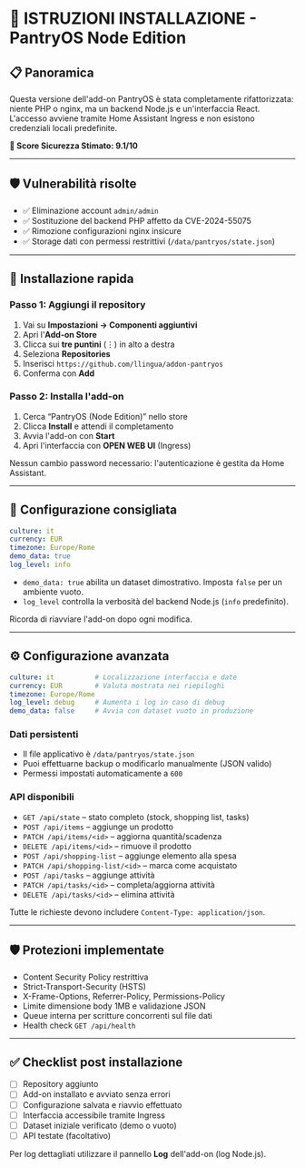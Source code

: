 # 🚀 ISTRUZIONI INSTALLAZIONE - PantryOS Node Edition

## 📋 Panoramica

Questa versione dell'add-on PantryOS è stata completamente rifattorizzata: niente
PHP o nginx, ma un backend Node.js e un'interfaccia React. L'accesso avviene
tramite Home Assistant Ingress e non esistono credenziali locali predefinite.

**🔐 Score Sicurezza Stimato: 9.1/10**

---

## 🛡️ Vulnerabilità risolte

- ✅ Eliminazione account `admin/admin`
- ✅ Sostituzione del backend PHP affetto da CVE-2024-55075
- ✅ Rimozione configurazioni nginx insicure
- ✅ Storage dati con permessi restrittivi (`/data/pantryos/state.json`)

---

## 🚀 Installazione rapida

### Passo 1: Aggiungi il repository
1. Vai su **Impostazioni → Componenti aggiuntivi**
2. Apri l'**Add-on Store**
3. Clicca sui **tre puntini** (⋮) in alto a destra
4. Seleziona **Repositories**
5. Inserisci `https://github.com/llingua/addon-pantryos`
6. Conferma con **Add**

### Passo 2: Installa l'add-on
1. Cerca “PantryOS (Node Edition)” nello store
2. Clicca **Install** e attendi il completamento
3. Avvia l'add-on con **Start**
4. Apri l'interfaccia con **OPEN WEB UI** (Ingress)

Nessun cambio password necessario: l'autenticazione è gestita da Home Assistant.

---

## 🔧 Configurazione consigliata

```yaml
culture: it
currency: EUR
timezone: Europe/Rome
demo_data: true
log_level: info
```

- `demo_data: true` abilita un dataset dimostrativo. Imposta `false` per un
  ambiente vuoto.
- `log_level` controlla la verbosità del backend Node.js (`info` predefinito).

Ricorda di riavviare l'add-on dopo ogni modifica.

---

## ⚙️ Configurazione avanzata

```yaml
culture: it          # Localizzazione interfaccia e date
currency: EUR        # Valuta mostrata nei riepiloghi
timezone: Europe/Rome
log_level: debug     # Aumenta i log in caso di debug
demo_data: false     # Avvia con dataset vuoto in produzione
```

### Dati persistenti
- Il file applicativo è `/data/pantryos/state.json`
- Puoi effettuarne backup o modificarlo manualmente (JSON valido)
- Permessi impostati automaticamente a `600`

### API disponibili
- `GET /api/state` – stato completo (stock, shopping list, tasks)
- `POST /api/items` – aggiunge un prodotto
- `PATCH /api/items/<id>` – aggiorna quantità/scadenza
- `DELETE /api/items/<id>` – rimuove il prodotto
- `POST /api/shopping-list` – aggiunge elemento alla spesa
- `PATCH /api/shopping-list/<id>` – marca come acquistato
- `POST /api/tasks` – aggiunge attività
- `PATCH /api/tasks/<id>` – completa/aggiorna attività
- `DELETE /api/tasks/<id>` – elimina attività

Tutte le richieste devono includere `Content-Type: application/json`.

---

## 🛡️ Protezioni implementate

- Content Security Policy restrittiva
- Strict-Transport-Security (HSTS)
- X-Frame-Options, Referrer-Policy, Permissions-Policy
- Limite dimensione body 1MB e validazione JSON
- Queue interna per scritture concorrenti sul file dati
- Health check `GET /api/health`

---

## ✅ Checklist post installazione

- [ ] Repository aggiunto
- [ ] Add-on installato e avviato senza errori
- [ ] Configurazione salvata e riavvio effettuato
- [ ] Interfaccia accessibile tramite Ingress
- [ ] Dataset iniziale verificato (demo o vuoto)
- [ ] API testate (facoltativo)

Per log dettagliati utilizzare il pannello **Log** dell'add-on (log Node.js).
